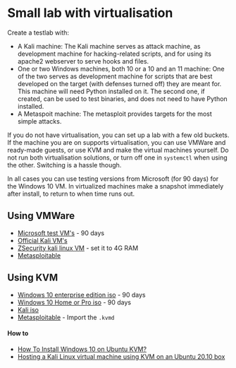 # Small lab with virtualisation

Create a testlab with:

* A Kali machine: The Kali machine serves as attack machine, as development machine for hacking-related scripts, and for using its apache2 webserver to serve hooks and files.
* One or two Windows machines, both 10 or a 10 and an 11 machine: One of the two serves as development machine for scripts that are best developed on the target (with defenses turned off) they are meant for. This machine will need Python installed on it. The second one, if created, can be used to test binaries, and does not need to have Python installed.
* A Metaspoit machine: The metasploit provides targets for the most simple attacks.

If you do not have virtualisation, you can set up a lab with a few old buckets. If the machine you are on supports virtualisation, you can use VMWare and ready-made guests, or use KVM and make the virtual machines yourself. Do not run both virtualisation solutions, or turn off one in `systemctl` when using the other. Switching is a hassle though.

In all cases you can use testing versions from Microsoft (for 90 days) for the Windows 10 VM. In virtualized machines make a snapshot immediately after install, to return to when time runs out.

## Using VMWare 
* [Microsoft test VM's](https://developer.microsoft.com/en-us/microsoft-edge/tools/vms/) - 90 days
* [Official Kali VM's](https://www.kali.org/get-kali/#kali-virtual-machines)
* [ZSecurity kali linux VM](https://zsecurity.org/download-custom-kali/) - set it to 4G RAM
* [Metasploitable](https://information.rapid7.com/metasploitable-download.html)

## Using KVM
* [Windows 10 enterprise edition iso](https://www.microsoft.com/en-us/evalcenter/evaluate-windows-10-enterprise) - 90 days
* [Windows 10 Home or Pro iso](https://www.microsoft.com/en-in/software-download/windows10ISO) - 90 days
* [Kali iso](https://www.kali.org/get-kali/#kali-bare-metal)
* [Metasploitable](https://information.rapid7.com/metasploitable-download.html) - Import the `.kvmd`

#### How to
* [How To Install Windows 10 on Ubuntu KVM?](https://getlabsdone.com/install-windows-10-on-ubuntu-kvm/)
* [Hosting a Kali Linux virtual machine using KVM on an Ubuntu 20.10 box](https://heds.nz/posts/hosting-kali-linux-kvm-ubuntu/)